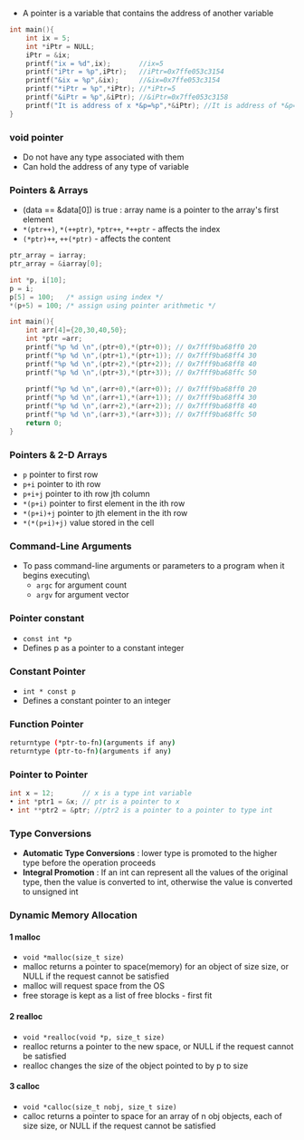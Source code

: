 - A pointer is a variable that contains the address of another variable
```c
int main(){
	int ix = 5;
	int *iPtr = NULL;
	iPtr = &ix;
	printf("ix = %d",ix);       //ix=5
	printf("iPtr = %p",iPtr);   //iPtr=0x7ffe053c3154
	printf("&ix = %p",&ix);     //&ix=0x7ffe053c3154
	printf("*iPtr = %p",*iPtr); //*iPtr=5
	printf("&iPtr = %p",&iPtr); //&iPtr=0x7ffe053c3158
	printf("It is address of x *&p=%p",*&iPtr); //It is address of *&p=0x7ffe053c3154
}
```

### void pointer
- Do not have any type associated with them
- Can hold the address of any type of variable

### Pointers & Arrays
- (data == &data[0]) is true : array name is a pointer to the array's first element
- `*(ptr++)`, `*(++ptr)`, `*ptr++`, `*++ptr` - affects the index
- `(*ptr)++`, `++(*ptr)` - affects the content
```c
ptr_array = iarray;
ptr_array = &iarray[0];
```

```c
int *p, i[10];
p = i;
p[5] = 100;   /* assign using index */
*(p+5) = 100; /* assign using pointer arithmetic */
```

```c
int main(){
    int arr[4]={20,30,40,50};
    int *ptr =arr;
    printf("%p %d \n",(ptr+0),*(ptr+0)); // 0x7fff9ba68ff0 20 
    printf("%p %d \n",(ptr+1),*(ptr+1)); // 0x7fff9ba68ff4 30 
    printf("%p %d \n",(ptr+2),*(ptr+2)); // 0x7fff9ba68ff8 40 
    printf("%p %d \n",(ptr+3),*(ptr+3)); // 0x7fff9ba68ffc 50 
    
    printf("%p %d \n",(arr+0),*(arr+0)); // 0x7fff9ba68ff0 20 
    printf("%p %d \n",(arr+1),*(arr+1)); // 0x7fff9ba68ff4 30 
    printf("%p %d \n",(arr+2),*(arr+2)); // 0x7fff9ba68ff8 40 
    printf("%p %d \n",(arr+3),*(arr+3)); // 0x7fff9ba68ffc 50 
    return 0;
}
```


### Pointers & 2-D Arrays
- `p` pointer to first row
- `p+i` pointer to ith row
- `p+i+j` pointer to ith row jth column
- `*(p+i)` pointer to first element in the ith row
- `*(p+i)+j` pointer to jth element in the ith row
- `*(*(p+i)+j)` value stored in the cell

### Command-Line Arguments
- To pass command-line arguments or parameters to a program when it begins executing\
	- `argc` for argument count
	- `argv` for argument vector

### Pointer constant
- `const int *p`
- Defines p as a pointer to a constant integer

### Constant Pointer
- `int * const p`
- Defines a constant pointer to an integer

### Function Pointer
```bash
returntype (*ptr-to-fn)(arguments if any)
returntype (ptr-to-fn)(arguments if any)
```

### Pointer to Pointer
```c
int x = 12;       // x is a type int variable 
• int *ptr1 = &x; // ptr is a pointer to x
• int **ptr2 = &ptr; //ptr2 is a pointer to a pointer to type int
```

### Type Conversions
- **Automatic Type Conversions** : lower type is promoted to the higher type before the operation proceeds
- **Integral Promotion** : If an int can represent all the values of the original type, then the value is converted to int, otherwise the value is converted to unsigned int

### Dynamic Memory Allocation
#### 1 malloc
- `void *malloc(size_t size)`
- malloc returns a pointer to space(memory) for an object of size size, or NULL if the request cannot be satisfied
- malloc will request space from the OS
- free storage is kept as a list of free blocks - first fit
#### 2 realloc
- `void *realloc(void *p, size_t size)`
- realloc returns a pointer to the new space, or NULL if the request cannot be satisfied
- realloc changes the size of the object pointed to by p to size

#### 3 calloc
- `void *calloc(size_t nobj, size_t size)`
- calloc returns a pointer to space for an array of n obj objects, each of size size, or NULL if the request cannot be satisfied
